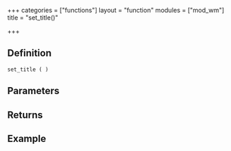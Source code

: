 +++
categories = ["functions"]
layout = "function"
modules = ["mod_wm"]
title = "set_title()"

+++

## Definition

    set_title ( )

## Parameters

## Returns

## Example
